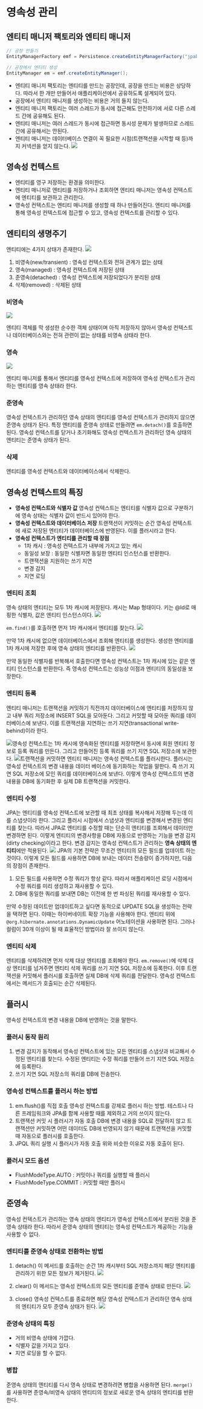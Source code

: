 # 영속성 관리
## 엔티티 매니저 팩토리와 엔티티 매니저
```java
// 공장 만들기
EntityManagerFactory emf = Persistence.createEntityManagerFactory("jpabook");

// 공장에서 엔티티 생성
EntityManager em = emf.createEntityManager();
```
+ 엔티티 매니저 팩토리는 엔티티를 만드는 공장인데, 공장을 만드는 비용은 상당하다. 따라서 한 개만 만들어서 애플리케이션에서 공유하도록 설계되어 있다.
+ 공장에서 엔티티 매니저를 생성하는 비용은 거의 들지 않는다.
+ 엔티티 매니저 팩토리는 여러 스레드가 동시에 접근해도 안전하기에 서로 다른 스레드 간에 공유해도 된다.
+ 엔티티 매니저는 여러 스레드가 동시에 접근하면 동시성 문제가 발생하므로 스레드 간에 공유해서는 안된다.
+ 엔티티 매니저는 데이터베이스 연결이 꼭 필요한 시점(트랜잭션을 시작할 때 등)까지 커넥션을 얻지 않는다. 
![](https://velog.velcdn.com/images/aysel0230/post/2e63ad9a-4c7a-40e2-a252-8492a7cc471b/image.png)

## 영속성 컨텍스트
+ 엔티티를 영구 저장하는 환경을 의미한다.
+ 엔티티 매니저로 엔티티를 저장하거나 조회하면 엔티티 매니저는 영속성 컨텍스트에 엔티티를 보관하고 관리한다.
+ 영속성 컨텍스트는 엔티티 매니저를 생성할 때 하나 만들어진다. 엔티티 매니저를 통해 영속성 컨텍스트에 접근할 수 있고, 영속성 컨텍스트를 관리할 수 있다.

## 엔티티의 생명주기
엔티티에는 4가지 상태가 존재한다.
![](https://velog.velcdn.com/images/aysel0230/post/bae1137a-4879-484b-a688-9485790c5bbc/image.png)

1. 비영속(new/transient) : 영속성 컨텍스트와 전혀 관계가 없는 상태
2. 영속(managed) : 영속성 컨텍스트에 저장된 상태
3. 준영속(detached) : 영속성 컨텍스트에 저장되었다가 분리된 상태
4. 삭제(removed) : 삭제된 상태

### 비영속
![](https://velog.velcdn.com/images/aysel0230/post/d2a2c339-7bcf-4ecd-bf85-dfe21d8eda1f/image.png)

엔티티 객체를 막 생성한 순수한 객체 상태이며 아직 저장하지 않아서 영속성 컨텍스트나 데이터베이스와는 전혀 관련이 없는 상태를 비영속 상태라 한다.

### 영속
![](https://velog.velcdn.com/images/aysel0230/post/9b3587b6-7d87-4caa-a285-9e3ea8ac3843/image.png)

엔티티 매니저를 통해서 엔티티를 영속성 컨텍스트에 저장하여 영속성 컨텍스트가 관리하는 엔티티를 영속 상태라 한다. 

### 준영속
영속성 컨텍스트가 관리하던 영속 상태의 엔티티를 영속성 컨텍스트가 관리하지 않으면 준영속 상태가 된다. 특정 엔티티를 준영속 상태로 만들려면 `em.detach()`를 호출하면 된다. 영속성 컨텍스트를 닫거나 초기화해도 영속성 컨텍스트가 관리하던 영속 상태의 엔티티는 준영속 상태가 된다.

### 삭제
엔티티를 영속성 컨텍스트와 데이터베이스에서 삭제한다.

## 영속성 컨텍스트의 특징
+ **영속성 컨텍스트와 식별자 값**
영속성 컨텍스트는 엔티티를 식별자 값으로 구분하기에 영속 상태는 식별자 값이 반드시 있어야 한다.
+ **영속성 컨텍스트와 데이터베이스 저장**
트랜잭션이 커밋하는 순간 영속성 컨텍스트에 새로 저장된 엔티티가 데이터베이스에 반영된다. 이를 플러시라고 한다.
+ **영속성 컨텍스트가 엔티티를 관리할 때 장점**
  + 1차 캐시 : 영속성 컨텍스트가 내부에 가지고 있는 캐시
  + 동일성 보장 : 동일한 식별자면 동일한 엔티티 인스턴스를 반환한다.
  + 트랜잭션을 지원하는 쓰기 지연
  + 변경 감지
  + 지연 로딩
  
### 엔티티 조회
영속 상태의 엔티티는 모두 1차 캐시에 저장된다. 캐시는 Map 형태이다. 키는 @Id로 매핑한 식별자, 값은 엔티티 인스턴스이다.
![](https://velog.velcdn.com/images/aysel0230/post/c504cab3-7515-4e15-a12a-34840e9c5eca/image.png)

`em.find()`를 호출하면 먼저 1차 캐시에서 엔티티를 찾는다.
![](https://velog.velcdn.com/images/aysel0230/post/5c8da871-f100-431a-a9c7-4b7dcafa8680/image.png)

만약 1차 캐시에 없으면 데이터베이스에서 조회해 엔티티를 생성한다. 생성한 엔티티를 1차 캐시에 저장한 후에 영속 상태의 엔티티를 반환한다.
![](https://velog.velcdn.com/images/aysel0230/post/c0789a30-0fb3-42b7-9c96-52d4568d7fc1/image.png)

만약 동일한 식별자를 반복해서 호출한다면 영속성 컨텍스트는 1차 캐시에 있는 같은 엔티티 인스턴스를 반환한다. 즉 영속성 컨텍스트는 성능상 이점과 엔티티의 동일성을 보장한다.

### 엔티티 등록
엔티티 매니저는 트랜잭션을 커밋하기 직전까지 데이터베이스에 엔티티를 저장하지 않고 내부 쿼리 저장소에 INSERT SQL을 모아둔다. 그리고 커밋할 때 모아둔 쿼리를 데이터베이스에 보낸다. 이를 트랜잭션을 지연하는 쓰기 지연(transactional write-behind)이라 한다.

![](https://velog.velcdn.com/images/aysel0230/post/ca8af4ea-46cb-4728-b6f9-26a48a35244a/image.png)영속성 컨텍스트는 1차 캐시에 영속화된 엔티티를 저장하면서 동시에 회원 엔티티 정보로 등록 쿼리를 만든다. 그리고 만들어진 등록 쿼리를 쓰기 지연 SQL 저장소에 보관한다.
![](https://velog.velcdn.com/images/aysel0230/post/8caddc1f-f691-4279-a2dd-63a6c9972da0/image.png)트랜잭션을 커밋하면 엔티티 매니저는 영속성 컨텍스트를 플러시한다. 플러시는 영속성 컨텍스트의 변경 내용을 데이터 베이스에 동기화하는 작업을 말한다. 즉 쓰기 지연 SQL 저장소에 모인 쿼리를 데이터베이스에 보낸다. 이렇게 영속성 컨텍스트의 변경 내용을 DB에 동기화한 후 실제 DB 트랜잭션을 커밋한다.

### 엔티티 수정
JPA는 엔티티를 영속성 컨텍스트에 보관할 때 최초 상태를 복사해서 저장해 두는데 이를 스냅샷이라 한다. 그리고 플러시 시점에서 스냅샷과 엔티티를 변경해서 변경된 엔티티를 찾는다. 따라서 JPA로 엔티티를 수정할 때는 단순히 엔티티를 조회해서 데이터만 변경하면 된다. 이렇게 엔티티의 변경사항을 DB에 자동으로 반영하는 기능을 변경 감지(dirty checking)이라고 한다. 변경 감지는 영속성 컨텍스트가 관리하는 **영속 상태의 엔티티**에만 적용된다. ![](https://velog.velcdn.com/images/aysel0230/post/e5ed4e70-174f-45be-919a-5f514becd9e4/image.png) JPA의 기본 전략은 무조건 엔티티의 모든 필드를 업데이트 하는 것이다. 이렇게 모든 필드를 사용하면 DB에 보내는 데이터 전송량이 증가하지만, 다음의 장점이 존재한다.
1. 모든 필드를 사용하면 수정 쿼리가 항상 같다. 따라서 애플리케이션 로딩 시점에서 수정 쿼리를 미리 생성하고 재사용할 수 있다.
2. DB에 동일한 쿼리를 보내면 DB는 이전에 한 번 파싱된 쿼리를 재사용할 수 있다.

만약 수정된 데이트만 업데이트하고 싶다면 동적으로 UPDATE SQL을 생성하는 전략을 택하면 된다. 이때는 하이버네이트 확장 기능을 사용해야 한다. 엔티티 위에 `@org.hibernate.annotations.DynamicUpdate` 어노테이션을 사용하면 된다. 그러나 컬럼이 30개 이상이 될 때 효율적인 방법이라 잘 쓰이지 않는다.

### 엔티티 삭제
엔티티를 삭제하려면 먼저 삭제 대상 엔티티를 조회해야 한다. `em.remove()`에 삭제 대상 엔티티를 넘겨주면 엔티티 삭제 쿼리를 쓰기 지연 SQL 저장소에 등록한다. 이후 트랜잭션을 커밋해서 플러시를 호출하면 실제 DB에 삭제 쿼리를 전달한다. 영속성 컨텍스트에서는 메서드가 호출되는 순간 삭제된다.

## 플러시
영속성 컨텍스트의 변경 내용을 DB에 반영하는 것을 말한다.

### 플러시 동작 원리
1. 변경 감지가 동작해서 영속성 컨텍스트에 있는 모든 엔티티를 스냅샷과 비교해서 수정된 엔티티를 찾는다. 수정된 엔티티는 수정 쿼리를 만들어 쓰기 지연 SQL 저장소에 등록한다.
2. 쓰기 지연 SQL 저장소의 쿼리를 DB에 전송한다.

### 영속성 컨텍스트를 플러시 하는 방법
1. em.flush()를 직접 호출
영속성 컨텍스트를 강제로 플러시 하는 방법. 테스트나 다른 프레임워크와 JPA를 함께 사용할 때를 제외하고 거의 쓰이지 않는다.
2. 트랜잭션 커밋 시 플러시가 자동 호출
DB에 변경 내용을 SQL로 전달하지 않고 트랜잭션만 커밋하면 어떤 데이터도 DB에 반영되지 않기 때문에 트랜잭션을 커밋할 때 자동으로 플러시를 호출한다.
3. JPQL 쿼리 실행 시 플러시가 자동 호출
위와 비슷한 이유로 자동 호출이 된다.

### 플러시 모드 옵션
+ FlushModeType.AUTO : 커밋이나 쿼리를 실행할 때 플러시
+ FlushModeType.COMMIT : 커밋할 때만 플러시

## 준영속
영속성 컨텍스트가 관리하는 영속 상태의 엔티티가 영속성 컨텍스트에서 분리된 것을 준영속 상태라 한다. 따라서 준영속 상태의 엔티티는 영속성 컨텍스트가 제공하는 기능을 사용할 수 없다.

### 엔티티를 준영속 상태로 전환하는 방법
1. detach()
이 메서드를 호출하는 순간 1차 캐시부터 SQL 저장소까지 해당 엔티티를 관리하기 위한 모든 정보가 제거된다.
![](https://velog.velcdn.com/images/aysel0230/post/797afb84-10f9-430b-96d3-b28887d8586d/image.png)

2. clear()
이 메서드는 영속성 컨텍스트의 모든 엔티티를 준영속 상태로 만든다.
![](https://velog.velcdn.com/images/aysel0230/post/8dc86e15-bbdc-4c90-accd-01197bc9c938/image.png)

3. close()
영속성 컨텍스트를 종료하면 해당 영속성 컨텍스트가 관리하던 영속 상태의 엔티티가 모두 준영속 상태가 된다.
![](https://velog.velcdn.com/images/aysel0230/post/7f4c2ad8-6235-49fe-8ed4-4517304adba2/image.png)

### 준영속 상태의 특징
+ 거의 비영속 상태에 가깝다.
+ 식별자 값을 가지고 있다.
+ 지연 로딩을 할 수 없다.

### 병합
준영속 상태의 엔티티를 다시 영속 상태로 변경하려면 병합을 사용하면 된다. `merge()`를 사용하면 준영속/비영속 상태의 엔티티의 정보로 새로운 영속 상태의 엔티티를 반환한다.



